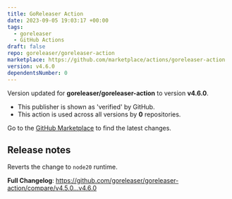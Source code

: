 ```yaml
---
title: GoReleaser Action
date: 2023-09-05 19:03:17 +00:00
tags:
  - goreleaser
  - GitHub Actions
draft: false
repo: goreleaser/goreleaser-action
marketplace: https://github.com/marketplace/actions/goreleaser-action
version: v4.6.0
dependentsNumber: 0
---
```



Version updated for **goreleaser/goreleaser-action** to version **v4.6.0**.
- This publisher is shown as 'verified' by GitHub.
- This action is used across all versions by **0** repositories.

Go to the [GitHub Marketplace](https://github.com/marketplace/actions/goreleaser-action) to find the latest changes.

## Release notes

Reverts the change to `node20` runtime.

**Full Changelog**: https://github.com/goreleaser/goreleaser-action/compare/v4.5.0...v4.6.0
